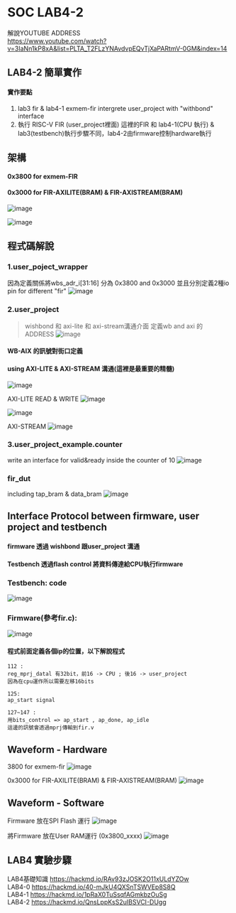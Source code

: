 # SOC LAB4-2
解說YOUTUBE ADDRESS   
https://www.youtube.com/watch?v=3IaNn1kP8xA&list=PLTA_T2FLzYNAvdvpEQvTjXaPARtmV-0GM&index=14
## LAB4-2 簡單實作
#### 實作要點
1. lab3 fir & lab4-1 exmem-fir intergrete user_project with "withbond" interface
2. 執行 RISC-V FIR (user_project裡面)
這裡的FIR 和 lab4-1(CPU 執行) & lab3(testbench)執行步驟不同，lab4-2由firmware控制hardware執行

## 架構
#### 0x3800 for exmem-FIR
#### 0x3000 for FIR-AXILITE(BRAM) & FIR-AXISTREAM(BRAM)
![image](https://hackmd.io/_uploads/H1XmFeB_T.png)

![image](https://hackmd.io/_uploads/BJjNHMhOT.png)


## 程式碼解說
### 1.user_poject_wrapper
因為定義關係將wbs_adr_i[31:16] 分為 0x3800 and 0x3000
並且分別定義2種io pin for different "fir"
![image](https://hackmd.io/_uploads/ByZdNfhda.png)

### 2.user_project
> wishbond 和 axi-lite 和 axi-stream溝通介面
定義wb and axi 的ADDRESS
![image](https://hackmd.io/_uploads/ByNYsm3uT.png)

#### WB-AIX 的訊號對街口定義
#### using AXI-LITE & AXI-STREAM 溝通(這裡是最重要的精髓)
![image](https://hackmd.io/_uploads/BJ5Ao7hup.png)






AXI-LITE READ & WRITE
![image](https://hackmd.io/_uploads/rkMX2mnu6.png)

![image](https://hackmd.io/_uploads/rykN3m2dp.png)

AXI-STREAM
![image](https://hackmd.io/_uploads/HkZDnQ3dp.png)
### 3.user_project_example.counter
write an interface for valid&ready inside the counter of 10 
![image](https://hackmd.io/_uploads/H1P6nXh_T.png)
### fir_dut
including tap_bram & data_bram 
![image](https://hackmd.io/_uploads/ry5fkX3Oa.png)


## Interface Protocol between firmware, user project and testbench 
#### firmware 透過 wishbond 跟user_project 溝通
#### Testbench 透過flash control 將資料傳達給CPU執行firmware 

### Testbench: code
![image](https://hackmd.io/_uploads/Bkkfk-S_T.png)

### Firmware(參考fir.c):
![image](https://hackmd.io/_uploads/B1dSxbSOT.png)
#### 程式前面定義各個ip的位置，以下解說程式
```
112 :
reg_mprj_datal 有32bit，前16 -> CPU ; 後16 -> user_project 
因為在cpu運作所以需要左移16bits
```
```
125:
ap_start signal 
```
```
127~147 :
用bits_control => ap_start , ap_done, ap_idle
這邊的訊號會透過mprj傳輸到fir.v
```
## Waveform - Hardware
3800 for exmem-fir
![image](https://hackmd.io/_uploads/SkIItAjua.png)

0x3000 for FIR-AXILITE(BRAM) & FIR-AXISTREAM(BRAM)
![image](https://hackmd.io/_uploads/Byfwffh_a.png)

## Waveform - Software
Firmware 放在SPI Flash 運行
![image](https://hackmd.io/_uploads/rJ-jp7h_T.png)


將Firmware 放在User RAM運行 (0x3800_xxxx)
![image](https://hackmd.io/_uploads/BksP672OT.png)



## LAB4 實驗步驟
LAB4基礎知識 https://hackmd.io/RAv93zJOSK2O11xULdYZOw  
LAB4-0 https://hackmd.io/40-mJkU4QXSnTSWVEp8S8Q  
LAB4-1 https://hackmd.io/1pRaX0TuSsqfAGmkbzOuSg  
LAB4-2 https://hackmd.io/QnsLppKsS2uIBSVCI-DUgg

